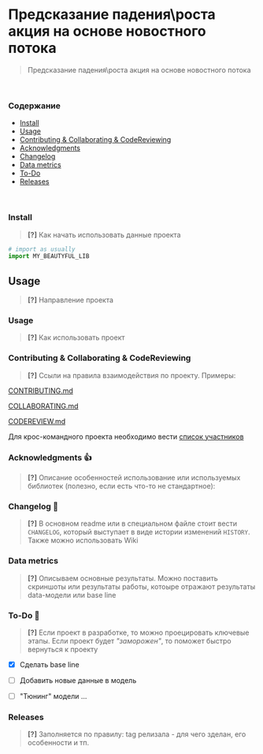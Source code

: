 # Предсказание падения\роста акция на основе новостного потока
> Предсказание падения\роста акция на основе новостного потока

<br>

### Содержание
* [Install](#install)
* [Usage](#usage)
* [Contributing & Collaborating & CodeReviewing](#contributing-collaborating-codeReviewing)
* [Acknowledgments](#acknowledgments)
* [Changelog](#changelog)
* [Data metrics](#data-metrics)
* [To-Do](#to-do)
* [Releases](#releases)
<br>

### Install

> **[?]** Как начать использовать данные проекта

<a name="instal"></a>
```python
# import as usually
import MY_BEAUTYFUL_LIB
```

## Usage

> **[?]** Направление проекта

<a name="usage"></a>

### Usage

> **[?]** Как использовать проект

### Contributing & Collaborating & CodeReviewing

<a name="contributing-collaborating-codeReviewing"></a>

> **[?]** Ссыли на правила взаимодействия по проекту. Примеры:

[CONTRIBUTING.md](CONTRIBUTING.md)

[COLLABORATING.md](COLLABORATING.md)

[CODEREVIEW.md](CodeReview.md)

Для крос-командного проекта необходимо вести [список участников](CONTRIBUTORS.md)

### Acknowledgments :thumbsup:

<a name="acknowledgments"></a>

> **[?]** Описание особенностей использование или используемых библиотек (полезно, если есть что-то не стандартное):


### Changelog :memo:

<a name="changelog"></a>

> **[?]** В основном readme или в специальном файле стоит вести `CHANGELOG`, который выступает в виде истории изменений `HISTORY`. Также можно использовать Wiki


### Data metrics

<a name="data-metrics"></a>

> **[?]** Описываем основные результаты. Можно поставить скриншоты или результаты работы, котоыре отражают результаты data-модели или base line


### To-Do :man:

<a name="to-do"></a>

> **[?]** Если проект в разработке, то можно проецировать ключевые этапы. Если проект будет _"заморожен"_, то поможет быстро вернуться к проекту

- [x] Сделать base line
- [ ] Добавить новые данные в модель
- [ ] "Тюнинг" модели ...


### Releases

<a name="releases"></a>

> **[?]** Заполняется по правилу: tag релизала - для чего зделан, его особенности и тп.

